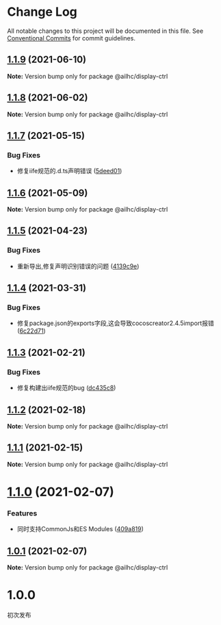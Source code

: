 # Change Log

All notable changes to this project will be documented in this file.
See [Conventional Commits](https://conventionalcommits.org) for commit guidelines.

## [1.1.9](https://github.com/AILHC/EasyGameFrameworkOpen/compare/@ailhc/display-ctrl@1.1.7...@ailhc/display-ctrl@1.1.9) (2021-06-10)

**Note:** Version bump only for package @ailhc/display-ctrl





## [1.1.8](https://github.com/AILHC/EasyGameFrameworkOpen/compare/@ailhc/display-ctrl@1.1.7...@ailhc/display-ctrl@1.1.8) (2021-06-02)

**Note:** Version bump only for package @ailhc/display-ctrl





## [1.1.7](https://github.com/AILHC/EasyGameFrameworkOpen/compare/@ailhc/display-ctrl@1.1.6...@ailhc/display-ctrl@1.1.7) (2021-05-15)


### Bug Fixes

* 修复iife规范的.d.ts声明错误 ([5deed01](https://github.com/AILHC/EasyGameFrameworkOpen/commit/5deed01795ca4abab2bbafbb7b55664d4d23be8f))





## [1.1.6](https://github.com/AILHC/EasyGameFrameworkOpen/compare/@ailhc/display-ctrl@1.1.5...@ailhc/display-ctrl@1.1.6) (2021-05-09)

**Note:** Version bump only for package @ailhc/display-ctrl





## [1.1.5](https://github.com/AILHC/EasyGameFrameworkOpen/compare/@ailhc/display-ctrl@1.1.4...@ailhc/display-ctrl@1.1.5) (2021-04-23)


### Bug Fixes

* 重新导出,修复声明识别错误的问题 ([4139c9e](https://github.com/AILHC/EasyGameFrameworkOpen/commit/4139c9ece90ef11d12374a42065bf89ebe44d053))





## [1.1.4](https://github.com/AILHC/EasyGameFrameworkOpen/compare/@ailhc/display-ctrl@1.1.3...@ailhc/display-ctrl@1.1.4) (2021-03-31)


### Bug Fixes

* 修复package.json的exports字段,这会导致cocoscreator2.4.5import报错 ([6c22d71](https://github.com/AILHC/EasyGameFrameworkOpen/commit/6c22d71f6f32ec566b95e7b299ec91e732e99585))





## [1.1.3](https://github.com/AILHC/EasyGameFrameworkOpen/compare/@ailhc/display-ctrl@1.1.2...@ailhc/display-ctrl@1.1.3) (2021-02-21)


### Bug Fixes

* 修复构建出iife规范的bug ([dc435c8](https://github.com/AILHC/EasyGameFrameworkOpen/commit/dc435c8ed264447b8a80263e7d157b1576c414b3))





## [1.1.2](https://github.com/AILHC/EasyGameFrameworkOpen/compare/@ailhc/display-ctrl@1.1.1...@ailhc/display-ctrl@1.1.2) (2021-02-18)

**Note:** Version bump only for package @ailhc/display-ctrl





## [1.1.1](https://github.com/AILHC/EasyGameFrameworkOpen/compare/@ailhc/display-ctrl@1.1.0...@ailhc/display-ctrl@1.1.1) (2021-02-15)

**Note:** Version bump only for package @ailhc/display-ctrl





# [1.1.0](https://github.com/AILHC/EasyGameFrameworkOpen/compare/@ailhc/display-ctrl@1.0.1...@ailhc/display-ctrl@1.1.0) (2021-02-07)


### Features

* 同时支持CommonJs和ES Modules ([409a819](https://github.com/AILHC/EasyGameFrameworkOpen/commit/409a819cfca6808a4070abcbc8acc80a2caf1c84))





## [1.0.1](https://github.com/AILHC/EasyGameFrameworkOpen/compare/@ailhc/display-ctrl@1.0.0...@ailhc/display-ctrl@1.0.1) (2021-02-07)

**Note:** Version bump only for package @ailhc/display-ctrl





# 1.0.0
初次发布
